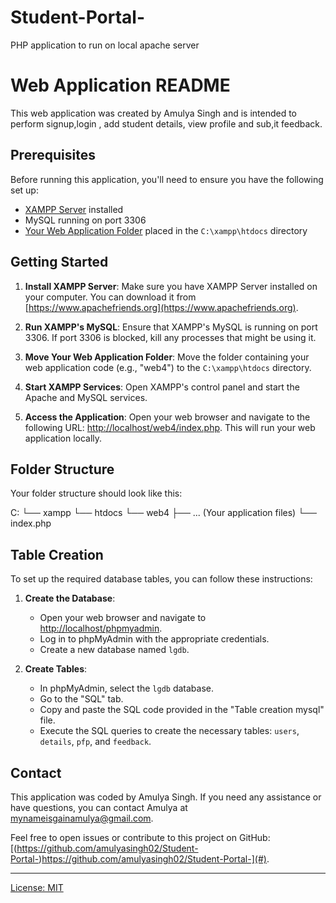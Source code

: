 # Student-Portal-
PHP application to run on local apache server 

# Web Application README

This web application was created by Amulya Singh and is intended to perform signup,login , add student details, view profile and sub,it feedback.

## Prerequisites

Before running this application, you'll need to ensure you have the following set up:

- [XAMPP Server](https://www.apachefriends.org/index.html) installed
- MySQL running on port 3306
- [Your Web Application Folder](#folder-structure) placed in the `C:\xampp\htdocs` directory

## Getting Started

1. **Install XAMPP Server**: Make sure you have XAMPP Server installed on your computer. You can download it from [https://www.apachefriends.org](https://www.apachefriends.org).

2. **Run XAMPP's MySQL**: Ensure that XAMPP's MySQL is running on port 3306. If port 3306 is blocked, kill any processes that might be using it.

3. **Move Your Web Application Folder**: Move the folder containing your web application code (e.g., "web4") to the `C:\xampp\htdocs` directory.

4. **Start XAMPP Services**: Open XAMPP's control panel and start the Apache and MySQL services.

5. **Access the Application**: Open your web browser and navigate to the following URL: [http://localhost/web4/index.php](http://localhost/web4/index.php). This will run your web application locally.

## Folder Structure

Your folder structure should look like this:

C:
└── xampp
└── htdocs
└── web4
├── ... (Your application files)
└── index.php

## Table Creation

To set up the required database tables, you can follow these instructions:

1. **Create the Database**:

   - Open your web browser and navigate to [http://localhost/phpmyadmin](http://localhost/phpmyadmin).
   - Log in to phpMyAdmin with the appropriate credentials.
   - Create a new database named `lgdb`.

2. **Create Tables**:

   - In phpMyAdmin, select the `lgdb` database.
   - Go to the "SQL" tab.
   - Copy and paste the SQL code provided in the "Table creation mysql" file.
   - Execute the SQL queries to create the necessary tables: `users`, `details`, `pfp`, and `feedback`.


## Contact

This application was coded by Amulya Singh. If you need any assistance or have questions, you can contact Amulya at [mynameisgainamulya@gmail.com](mailto:mynameisgainamulya@gmail.com).

Feel free to open issues or contribute to this project on GitHub: [(https://github.com/amulyasingh02/Student-Portal-)https://github.com/amulyasingh02/Student-Portal-](#).

---

[License: MIT](LICENSE)